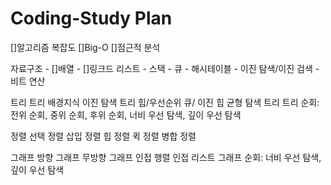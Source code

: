 # Coding-Study Plan

[]알고리즘 복잡도
[]Big-O
[]점근적 분석

자료구조
	- []배열
	- []링크드 리스트
	- 스택
	- 큐
	- 해시테이블
	- 이진 탐색/이진 검색
	- 비트 연산

트리
	트리 배경지식
	이진 탐색 트리
	힙/우선순위 큐/ 이진 힙
	균형 탐색 트리
	트리 순회:전위 순회, 중위 순회, 후위 순회, 너비 우선 탐색, 깊이 우선 탐색
	
정렬
	선택 정렬
	삽입 정렬
	힙 정렬
	퀵 정렬
	병합 정렬
	
그래프
	방향 그래프
	무방향 그래프
	인접 행렬
	인접 리스트
	그래프 순회: 너비 우선 탐색, 깊이 우선 탐색
	

